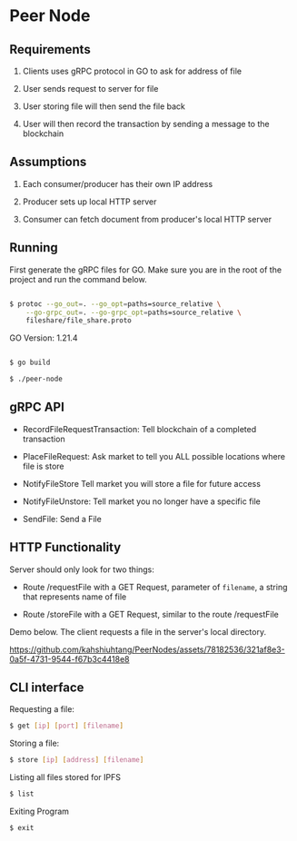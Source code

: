# Peer Node

## Requirements

1) Clients uses gRPC protocol in GO to ask for address of file

2) User sends request to server for file

3) User storing file will then send the file back

4) User will then record the transaction by sending a message to the blockchain
 

## Assumptions

1) Each consumer/producer has their own IP address

2) Producer sets up local HTTP server

3) Consumer can fetch document from producer's local HTTP server


## Running

First generate the gRPC files for GO. Make sure you are in the root of the project and run the command below.

``` bash

$ protoc --go_out=. --go_opt=paths=source_relative \
    --go-grpc_out=. --go-grpc_opt=paths=source_relative \
    fileshare/file_share.proto 
```

GO Version: 1.21.4

```bash

$ go build

$ ./peer-node

```

## gRPC API

* RecordFileRequestTransaction: Tell blockchain of a completed transaction

* PlaceFileRequest: Ask market to tell you ALL possible locations where file is store 

* NotifyFileStore Tell market you will store a file for future access

* NotifyFileUnstore: Tell market you no longer have a specific file

* SendFile: Send a File

## HTTP Functionality

Server should only look for two things:

* Route /requestFile with a GET Request, parameter of `filename`, a string that represents name of file

* Route /storeFile with a GET Request, similar to the route /requestFile

Demo below. The client requests a file in the server's local directory.

https://github.com/kahshiuhtang/PeerNodes/assets/78182536/321af8e3-0a5f-4731-9544-f67b3c4418e8


## CLI interface

Requesting a file:

```bash
$ get [ip] [port] [filename]
```

Storing a file:

```bash
$ store [ip] [address] [filename]
```

Listing all files stored for IPFS

```bash
$ list
```

Exiting Program

```bash
$ exit
```




